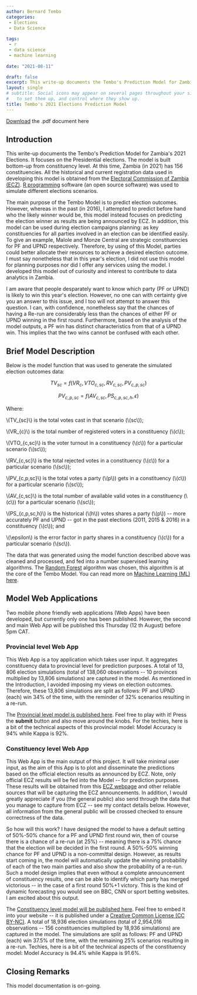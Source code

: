 ```yaml
---
author: Bernard Tembo
categories:
 - Elections
 - Data Science
 
tags:
 - r
 - data science
 - machine learning
 
date: "2021-08-11"

draft: false
excerpt: This write-up documents the Tembo's Prediction Model for Zambia's 2021 Elections. It focuses on the Presidential elections. The model is built bottom-up from constituency level. At this time, Zambia (in 2021) has 156 constituencies. All the historical and current registration data used in developing this model is obtained from the Electoral Commission of Zambia (ECZ). R programming software (an open source software) was used to simulate different elections scenarios.
layout: single
# subtitle: Social icons may appear on several pages throughout your site. Learn how
#   to set them up, and control where they show up.
title: Tembo's 2021 Elections Prediction Model
---
```


[Download](https://github.com/BTembo/online_publish/blob/main/Tembo's%202021%20Predictive%20Model.pdf) the .pdf document here

## Introduction

This write-up documents the Tembo's Prediction Model for Zambia's 2021 Elections. It focuses on the Presidential elections. The model is built bottom-up from constituency level. At this time, Zambia (in 2021) has 156 constituencies. All the historical and current registration data used in developing this model is obtained from the [Electoral Commission of Zambia (ECZ)](https://www.elections.org.zm/). [R programming](https://www.r-project.org/) software (an open source software) was used to simulate different elections scenarios.

The main purpose of the Tembo Model is to predict election outcomes. However, whereas in the past (in 2016), I attempted to predict before hand who the likely winner would be, this model instead focuses on predicting the election winner as results are being announced by ECZ. In addition, this model can be used during election campaigns planning: as key constituencies for all parties involved in an election can be identified easily. To give an example, Malole and Monze Central are strategic constituencies for PF and UPND respectively. Therefore, by using of this Model, parties could better allocate their resources to achieve a desired election outcome. I must say nonetheless that in this year's election, I did not use this model for planning purposes nor did I offer any services using the model. I developed this model out of curiosity and interest to contribute to data analytics in Zambia.

I am aware that people desparately want to know which party (PF or UPND) is likely to win this year's election. However, no one can with certainty give you an answer to this issue, and I too will not attempt to answer this question. I can, with confidence, nonetheless say that the chances of having a Re-run are considerably less than the chances of either PF or UPND winning in the first round. Furthermore, based on the analysis of the model outputs, a PF win has distinct characteristics from that of a UPND win. This implies that the two wins cannot be confused with each other.

## Brief Model Description

Below is the model function that was used to generate the simulated election outcomes data:

$$
\begin{equation}
TV_{sc} = f(VR_{c}, VTO_{c,sc}, RV_{c,sc}, PV_{c,p,sc})
\end{equation}
$$

$$
\begin{equation}
PV_{c,p,sc} = f(AV_{c,sc}, PS_{c,p,sc,h},\epsilon)
\end{equation}
$$

Where:

\\(TV\_{sc}\\) is the total votes cast in that scenario (\\(sc\\));

\\(VR\_{c}\\) is the total number of registered voters in a constituency (\\(c\\));

\\(VTO\_{c,sc}\\) is the voter turnout in a constituency (\\(c\\)) for a particular scenario (\\(sc\\));

\\(RV\_{c,sc}\\) is the total rejected votes in a constituency (\\(c\\)) for a particular scenario (\\(sc\\));

\\(PV\_{c,p,sc}\\) is the total votes a party (\\(p\\)) gets in a constituency (\\(c\\)) for a particular scenario (\\(sc\\));

\\(AV\_{c,sc}\\) is the total number of available valid votes in a constituency (\\(c\\)) for a particular scenario (\\(sc\\));

\\(PS\_{c,p,sc,h}\\) is the historical (\\(h\\)) votes shares a party (\\(p\\)) -- more accurately PF and UPND -- got in the past elections (2011, 2015 & 2016) in a constituency (\\(c\\)); and

\\(\epsilon\\) is the error factor in party shares in a constituency (\\(c\\)) for a particular scenario (\\(sc\\)).

The data that was generated using the model function described above was cleaned and processed, and fed into a number supervised learning algorithms. The [Random Forest](https://en.wikipedia.org/wiki/Random_forest) algorithm was chosen, this algorithm is at the core of the Tembo Model. You can read more on [Machine Learning (ML) here](https://en.wikipedia.org/wiki/Machine_learning).

## Model Web Applications

Two mobile phone friendly web applications (Web Apps) have been developed, but currently only one has been published. However, the second and main Web App will be published this Thursday (12 th August) before 5pm CAT.

### Provincial level Web App

This Web App is a toy application which takes user input. It aggregates constituency data to provincial level for prediction purposes. A total of 13, 806 election simulations (total of 138,060 observations -- 10 provinces multiplied by 13,806 simulations) are captured in the model. As mentioned in the Introduction, I avoided imposing my views on election outcomes. Therefore, these 13,806 simulations are split as follows: PF and UPND (each) win 34% of the time, with the reminder of 32% scenarios resulting in a re-run.

The [Provincial level model is published here](https://temboanalytics.shinyapps.io/prov-app/). Feel free to play with it! Press the **submit** button and also move around the knobs. For the techies, here is a bit of the technical aspects of this provincial model: Model Accuracy is 94% while Kappa is 92%.

### Constituency level Web App

This Web App is the main output of this project. It will take minimal user input, as the aim of this App is to plot and disseminate the predictions based on the official election results as announced by ECZ. Note, only official ECZ results will be fed into the Model -- for prediction purposes. These results will be obtained from this [ECZ webpage](https://zambiaelections2021.org.zm/) and other reliable sources that will be capturing the ECZ announcements. In addition, I would greatly appreciate if you (the general public) also send through the data that you manage to capture from ECZ -- see my contact details below. However, all information from the general public will be crossed checked to ensure correctness of the data.

So how will this work? I have designed the model to have a default setting of 50%-50% chance for a PF and UPND first round win, then of course there is a chance of a re-run (at 25%) -- meaning there is a 75% chance that the election will be decided in the first round. A 50%-50% winning chance for PF and UPND is a non-committal design. However, as results start coming in, the model will automatically update the winning probability of each of the two main parties and also show the probability of a re-run. Such a model design implies that even without a complete announcement of constituency results, one can be able to identify which party has merged victorious -- in the case of a first round 50%+1 victory. This is the kind of dynamic forecasting you would see on BBC, CNN or sport betting websites. I am excited about this output.

The [Constituency level model will be published here](https://temboanalytics.shinyapps.io/const-app/). Feel free to embed it into your website -- it is published under a [Creative Common License (CC BY-NC)](https://creativecommons.org/licenses/). A total of 18,936 election simulations (total of 2,954,016 observations -- 156 constituencies multiplied by 18,936 simulations) are captured in the model. The simulations are split as follows: PF and UPND (each) win 37.5% of the time, with the remaining 25% scenarios resulting in a re-run. Techies, here is a bit of the technical aspects of the constituency model: Model Accuracy is 94.4% while Kappa is 91.6%.

## Closing Remarks

This model documentation is on-going.
